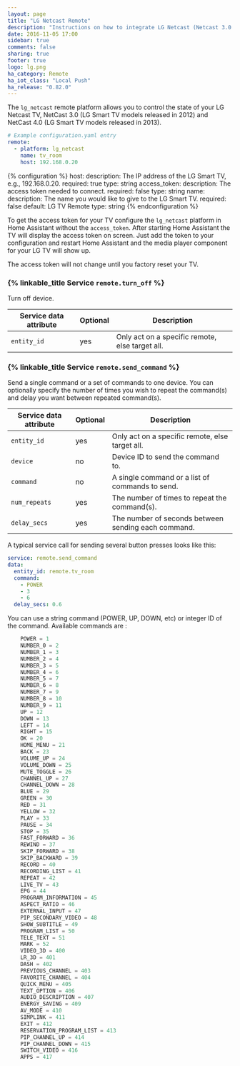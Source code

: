 ```yaml
---
layout: page
title: "LG Netcast Remote"
description: "Instructions on how to integrate LG Netcast (Netcast 3.0 & 4.0) remotes into Home Assistant."
date: 2016-11-05 17:00
sidebar: true
comments: false
sharing: true
footer: true
logo: lg.png
ha_category: Remote
ha_iot_class: "Local Push"
ha_release: "0.82.0"
---
```


The `lg_netcast` remote platform allows you to control the state of your LG Netcast TV, NetCast 3.0 (LG Smart TV models released in 2012) and NetCast 4.0 (LG Smart TV models released in 2013).


```yaml
# Example configuration.yaml entry
remote:
  - platform: lg_netcast
    name: tv_room
    host: 192.168.0.20
```

{% configuration %}
host:
  description: The IP address of the LG Smart TV, e.g., 192.168.0.20.
  required: true
  type: string
access_token:
  description: The access token needed to connect.
  required: false
  type: string
name:
  description: The name you would like to give to the LG Smart TV.
  required: false
  default: LG TV Remote
  type: string
{% endconfiguration %}

To get the access token for your TV configure the `lg_netcast` platform in Home Assistant without the `access_token`.
After starting Home Assistant the TV will display the access token on screen.
Just add the token to your configuration and restart Home Assistant and the media player component for your LG TV will show up.

<p class='note'>
The access token will not change until you factory reset your TV.
</p>

### {% linkable_title Service `remote.turn_off` %}

Turn off device.

| Service data attribute | Optional | Description |
| ---------------------- | -------- | ----------- |
| `entity_id`            |      yes | Only act on a specific remote, else target all.


### {% linkable_title Service `remote.send_command` %}

Send a single command or a set of commands to one device. You can optionally specify the number of times you wish to repeat the command(s) and delay you want between repeated command(s).

| Service data attribute | Optional | Description |
| ---------------------- | -------- | ----------- |
| `entity_id`            |      yes | Only act on a specific remote, else target all.
| `device`               |       no | Device ID to send the command to.
| `command`              |       no | A single command or a list of commands to send.
| `num_repeats`          |      yes | The number of times to repeat the command(s).
| `delay_secs`           |      yes | The number of seconds between sending each command.

A typical service call for sending several button presses looks like this:

```yaml
service: remote.send_command
data:
  entity_id: remote.tv_room
  command:
    - POWER
    - 3
    - 6
  delay_secs: 0.6
```

You can use a string command (POWER, UP, DOWN, etc) or integer ID of the command.
Available commands are :

```python
    POWER = 1
    NUMBER_0 = 2
    NUMBER_1 = 3
    NUMBER_2 = 4
    NUMBER_3 = 5
    NUMBER_4 = 6
    NUMBER_5 = 7
    NUMBER_6 = 8
    NUMBER_7 = 9
    NUMBER_8 = 10
    NUMBER_9 = 11
    UP = 12
    DOWN = 13
    LEFT = 14
    RIGHT = 15
    OK = 20
    HOME_MENU = 21
    BACK = 23
    VOLUME_UP = 24
    VOLUME_DOWN = 25
    MUTE_TOGGLE = 26
    CHANNEL_UP = 27
    CHANNEL_DOWN = 28
    BLUE = 29
    GREEN = 30
    RED = 31
    YELLOW = 32
    PLAY = 33
    PAUSE = 34
    STOP = 35
    FAST_FORWARD = 36
    REWIND = 37
    SKIP_FORWARD = 38
    SKIP_BACKWARD = 39
    RECORD = 40
    RECORDING_LIST = 41
    REPEAT = 42
    LIVE_TV = 43
    EPG = 44
    PROGRAM_INFORMATION = 45
    ASPECT_RATIO = 46
    EXTERNAL_INPUT = 47
    PIP_SECONDARY_VIDEO = 48
    SHOW_SUBTITLE = 49
    PROGRAM_LIST = 50
    TELE_TEXT = 51
    MARK = 52
    VIDEO_3D = 400
    LR_3D = 401
    DASH = 402
    PREVIOUS_CHANNEL = 403
    FAVORITE_CHANNEL = 404
    QUICK_MENU = 405
    TEXT_OPTION = 406
    AUDIO_DESCRIPTION = 407
    ENERGY_SAVING = 409
    AV_MODE = 410
    SIMPLINK = 411
    EXIT = 412
    RESERVATION_PROGRAM_LIST = 413
    PIP_CHANNEL_UP = 414
    PIP_CHANNEL_DOWN = 415
    SWITCH_VIDEO = 416
    APPS = 417
```


